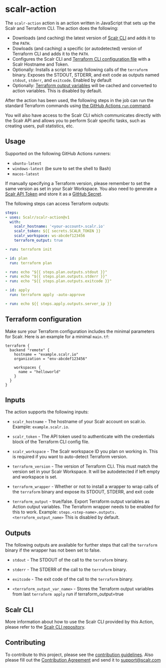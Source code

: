 # scalr-action

The `scalr-action` action is an action written in JavaScript that sets up the Scalr and Terraform CLI. The action does the following:

- Downloads (and caching) the latest version of [Scalr CLI](https://github.com/Scalr/scalr-cli) and adds it to the `PATH`.
- Dowloads (and caching) a specific (or autodetected) version of Terraform CLI and adds it to the `PATH`.
- Configures the Scalr CLI and [Terraform CLI configuration file](https://www.terraform.io/docs/commands/cli-config.html) with a Scalr Hostname and Token.
- Optionally: Installs a script to wrap following calls of the `terraform` binary. Exposes the STDOUT, STDERR, and exit code as outputs named `stdout`, `stderr`, and `exitcode`. Enabled by default
- Optionally: [Terraform output variables](https://www.terraform.io/language/values/outputs) will be cached and converted to action variables. This is disabled by default.

After the action has been used, the following steps in the job can run the standard Terraform commands using [the GitHub Actions `run` command](https://help.github.com/en/actions/reference/workflow-syntax-for-github-actions#jobsjob_idstepsrun).

You will also have access to the Scalr CLI which communicates directly with the Scalr API and allows you to perform Scalr specific tasks, such as creating users, pull statistics, etc.

## Usage

Supported on the following GitHub Actions runners\:
* `ubuntu-latest`
* `windows-latest` (be sure to set the shell to Bash)
* `macos-latest` 

If manually specifying a Terraform version, please remember to set the same version as set in your Scalr Workspace. 
You also need to generate a [Scalr API Token](https://docs.scalr.io/docs/creating-a-workspace-1#cli--workspace) and store it as a [GitHub Secret](https://docs.github.com/en/actions/security-guides/encrypted-secrets).

The following steps can access Terraform outputs:

```yaml
steps:
- uses: Scalr/scalr-action@v1
  with:
    scalr_hostname: '<your-account>.scalr.io'
    scalr_token: ${{ secrets.SCALR_TOKEN }}
    scalr_workspace: ws-abcdef123456
    terraform_output: true

- run: terraform init

- id: plan
  run: terraform plan

- run: echo "${{ steps.plan.outputs.stdout }}"
- run: echo "${{ steps.plan.outputs.stderr }}"
- run: echo "${{ steps.plan.outputs.exitcode }}"

- id: apply
  run: terraform apply -auto-approve

- run: echo ${{ steps.apply.outputs.server_ip }}
```

## Terraform configuration

Make sure your Terraform configuration includes the minimal parameters for Scalr. 
Here is an example for a minimal `main.tf`:

```
terraform {
  backend "remote" {
    hostname = "example.scalr.io"
    organization = "env-abcdef123456"

    workspaces {
      name = "helloworld"
    }
  }
}
```

## Inputs

The action supports the following inputs:

- `scalr_hostname` - The hostname of your Scalr account on scalr.io. Example: `example.scalr.io`.

- `scalr_token` - The API token used to authenticate with the credentials block of the Terraform CLI config file.

- `scalr_workspace` - The Scalr workspace ID you plan on working in. This is required if you want to auto-detect Terraform version.

- `terraform_version` - The version of Terraform CLI. This must match the version set in your Scalr Workspace. It will be autodetected if left empty and workspace is set.

- `terraform_wrapper` - Whether or not to install a wrapper to wrap calls of the `terraform` binary and expose its STDOUT, STDERR, and exit code

- `terraform_output` - true/false. Export Terraform output variables as Action output variables. The Terraform wrapper needs to be enabled for this to work. Example: `steps.<step-name>.outputs.<terraform_output_name>` This is disabled by default.

## Outputs

The following outputs are available for further steps that call the `terraform` binary if the wrapper has not been set to false.

- `stdout` - The STDOUT of the call to the `terraform` binary.

- `stderr` - The STDERR of the call to the `terraform` binary.

- `exitcode` - The exit code of the call to the `terraform` binary.

- `<terraform_output_var_name>` - Stores the Terraform output variables from last `terraform apply` run if terraform_output=true

## Scalr CLI

More information about how to use the Scalr CLI provided by this Action, please refer to the [Scalr CLI repository](https://github.com/Scalr/scalr-cli).

## Contributing

To contribute to this project, please see the [contribution guidelines](https://github.com/Scalr/scalr-action/blob/master/CONTRIBUTING.md). Also please fill out the [Contribution Agreement](https://github.com/Scalr/scalr-action/blob/master/Contribution_Agreement.md) and send it to support@scalr.com

